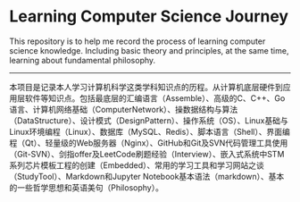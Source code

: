 # Learning Computer Science Journey

This repository is to help me record the process of learning computer science knowledge. Including basic theory and principles, at the same time, learning about fundamental philosophy.

------------------

本项目是记录本人学习计算机科学这类学科知识点的历程。从计算机底层硬件到应用层软件等知识点。包括最底层的汇编语言（Assemble）、高级的C、C++、Go语言、计算机网络基础（ComputerNetwork）、操数据结构与算法（DataStructure）、设计模式（DesignPattern）、操作系统（OS）、Linux基础与Linux环境编程（Linux）、数据库（MySQL、Redis）、脚本语言（Shell）、界面编程（Qt）、轻量级的Web服务器（Nginx）、GitHub和Git及SVN代码管理工具使用（Git-SVN）、剑指offer及LeetCode刷题经验（Interview）、嵌入式系统中STM系列芯片模板工程的创建（Embedded）、常用的学习工具和学习网站之谈（StudyTool）、Markdown和Jupyter Notebook基本语法（markdown）、基本的一些哲学思想和英语美句（Philosophy）。
